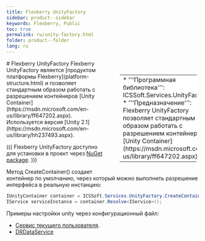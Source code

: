 ```yaml
---
title: Flexberry UnityFactory
sidebar: product--sidebar
keywords: Flexberry, Public
toc: true
permalink: ru/unity-factory.html
folder: product--folder
lang: ru
---
```


<div style="margin:5px; padding-left:28px; float:right; width:40%; outline:1px solid white;">
<br>
<table border="0" width="100%" bgcolor="#6495ED">
<tbody><tr><td bgcolor="#FFFFFF">
* '''Программная библиотека''': ICSSoft.Services.UnityFactory.dll
* '''Предназначение''': Flexberry UnityFactory позволяет стандартным образом работать с разрешением контейнеров [Unity Container](https://msdn.microsoft.com/en-us/library/ff647202.aspx).
</td>
</tr></tbody></table></a>
</div>
# Flexberry UnityFactory
Flexberry UnityFactory является [продуктом платформы Flexberry](platform-structure.html) и позволяет стандартным образом работать с разрешением контейнеров [Unity Container](https://msdn.microsoft.com/en-us/library/ff647202.aspx). Используется версия [Unity 2.1](https://msdn.microsoft.com/en-us/library/hh237493.aspx).

(((
<msg type=information>Flexberry UnityFactory доступно для установки в проект через [NuGet package](https://www.nuget.org/packages/NewPlatform.Flexberry.UnityFactory).</msg>
)))

Метод CreateContainer() создает контейнер по умолчанию, через который можно выполнить разрешение интерфейса в реальную инстанцию:
```cs
IUnityContainer container = ICSSoft.Services.UnityFactory.CreateContainer();
IService serviceInstance = container.Resolve<IService>();
```

Примеры настройки unity через конфигурационный файл:
* [Сервис текущего пользователя](current-user-service.html).
* [DRDataService](d-r-data-service.html)
